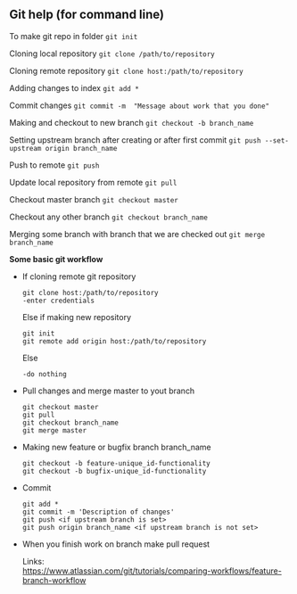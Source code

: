 ## Git help (for command line)

To make git repo in folder
`git init` 

Cloning local repository
`git clone /path/to/repository`

Cloning remote repository
`git clone host:/path/to/repository`

Adding changes to index 
`git add *`

Commit changes 
`git commit -m  "Message about work that you done"`

Making and checkout to new branch
`git checkout -b branch_name`

Setting upstream branch after creating or after first commit
`git push --set-upstream origin branch_name`

Push to remote
`git push`

Update local repository from remote
`git pull`

Checkout master branch
`git checkout master`

Checkout any other branch
`git checkout branch_name`

Merging some branch with branch that we are checked out
`git merge branch_name`

**Some basic git workflow**
* If cloning remote git repository
    ```
    git clone host:/path/to/repository
    -enter credentials
    ```
    Else if making new repository
    ```
    git init
    git remote add origin host:/path/to/repository
    ```
    Else 
    ```
    -do nothing
    ```    
* Pull changes and merge master to yout branch
    ```
    git checkout master
    git pull
    git checkout branch_name
    git merge master
   ```
* Making new feature or bugfix branch branch_name 
    ```
    git checkout -b feature-unique_id-functionality
    git checkout -b bugfix-unique_id-functionality
   ```
* Commit
    ```
    git add *
    git commit -m 'Description of changes'
    git push <if upstream branch is set>
    git push origin branch_name <if upstream branch is not set>
   ```
* When you finish work on branch make pull request


   
   Links:  
   https://www.atlassian.com/git/tutorials/comparing-workflows/feature-branch-workflow